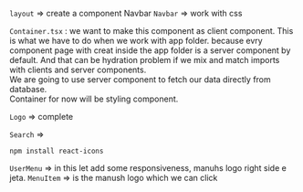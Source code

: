 `layout` => create a component Navbar
`Navbar` => work with css 


`Container.tsx` : we want to make this component as client component. This is what we have to do when we work with app folder. because evry component page with creat inside the app folder is a server component by default. And that can be hydration problem if we mix and match imports with clients and server components. <br>We are going to use server component to fetch our data directly from database. 
<br> Container for now will be styling component. 

`Logo` => complete 

`Search` => 
```
npm install react-icons
```
`UserMenu` => in this let add some responsiveness, manuhs logo right side e jeta. 
`MenuItem` => is the manush logo which we can click